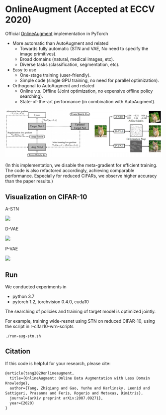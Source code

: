 # OnlineAugment (Accepted at ECCV 2020)

Official [OnlineAugment](https://arxiv.org/abs/2007.09271) implementation in PyTorch

- More automatic than AutoAugment and related 
  - Towards fully automatic (STN and VAE, No need to specify the image primitives). 
  - Broad domains (natural, medical images, etc). 
  - Diverse tasks (classification, segmentation, etc). 
- Easy to use 
  - One-stage training (user-friendly). 
  - Simple code (single GPU training, no need for parallel optimization). 
- Orthogonal to AutoAugment and related 
  - Online v.s. Offline (Joint optimization, no expensive offline policy searching). 
  - State-of-the-art performance (in combination with AutoAugment). 
  
 ![](./vis/framework.png)
 
 (In this implementation, we disable the meta-gradient for efficient training. The code is also refactored accordingly, achieving comparable performance. Especially for reduced CIFARs, we observe higher accuracy than the paper results.)

## Visualization on CIFAR-10

A-STN

![](./vis/STN.gif)

D-VAE

![](./vis/deform.gif)

P-VAE

![](./vis/texture.gif)

## Run
We conducted experiments in
- python 3.7
- pytorch 1.2, torchvision 0.4.0, cuda10

The searching of policies and training of target model is optimized jointly. 

For example, training wide-resnet using STN on reduced CIFAR-10, using the script in r-cifar10-wrn-scripts

```
./run-aug-stn.sh
```


## Citation
If this code is helpful for your research, please cite:

```
@article{tang2020onlineaugment,
  title={OnlineAugment: Online Data Augmentation with Less Domain Knowledge},
  author={Tang, Zhiqiang and Gao, Yunhe and Karlinsky, Leonid and Sattigeri, Prasanna and Feris, Rogerio and Metaxas, Dimitris},
  journal={arXiv preprint arXiv:2007.09271},
  year={2020}
}
```

